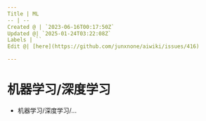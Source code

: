 ```yaml
---
Title | ML
-- | --
Created @ | `2023-06-16T00:17:50Z`
Updated @| `2025-01-24T03:22:08Z`
Labels | ``
Edit @| [here](https://github.com/junxnone/aiwiki/issues/416)

---
```

# 机器学习/深度学习
- 机器学习/深度学习/...
